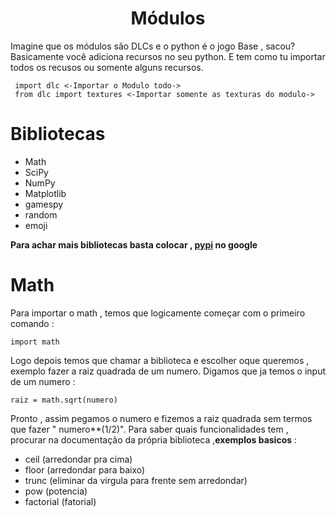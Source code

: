 <h1 align=center>Módulos</h1>

Imagine que os módulos são DLCs e o python é o jogo Base , sacou? Basicamente você adiciona recursos no seu python. E tem como tu importar todos os recusos ou somente alguns recursos.

```
 import dlc <-Importar o Modulo todo->
 from dlc import textures <-Importar somente as texturas do modulo->
```

# Bibliotecas

* Math
* SciPy 
* NumPy
* Matplotlib
* gamespy
* random
* emoji

**Para achar mais bibliotecas basta colocar , [pypi](https://pypi.org) no google**

# Math

Para importar o math , temos que logicamente começar com o primeiro comando :

```
import math
```

Logo depois temos que chamar a biblioteca e escolher oque queremos , exemplo fazer a raiz quadrada de um numero. Digamos que ja temos o input de um numero :

```
raiz = math.sqrt(numero)
```
Pronto , assim pegamos o numero e fizemos a raiz quadrada sem termos que fazer " numero**(1/2)".  Para saber quais funcionalidades tem , procurar na documentação da própria biblioteca ,**exemplos basicos** :

* ceil (arredondar pra cima)
* floor (arredondar para baixo)
* trunc (eliminar da virgula para frente sem arredondar)
* pow (potencia)
* factorial (fatorial)
